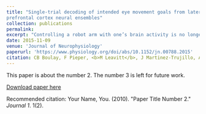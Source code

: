 ```yaml
---
title: "Single-trial decoding of intended eye movement goals from lateral
prefrontal cortex neural ensembles"
collection: publications
permalink:
excerpt: "Controlling a robot arm with one’s brain activity is no longer a sci-fi pipedream thanks to advances in neural prosthetic research. Most neural prosthetics decode signals from motor cortex and convert them into commands for effectors such as robot arms and computer cursors. Signals in motor cortex are effector-specific and immediate; “move your arm like this, right now”. The ability to decode intended goals in a more abstract form, prior to movement initiation could yield a uniquely powerful and flexible kind of neural prosthetic. Neurons in the lateral prefrontal cortex (LPFC) encode signals for goal-directed actions, thus the LPFC might be a good signal source for such a goal-selection brain-computer interface (BCI). As a first step in the development of a goal-selection BCI, we set out to determine if we could decode simple behavioral intentions to direct gaze to different locations in space from LPFC neural activity. We compared a number of different decoding algorithms, and found that is indeed possible to decode intended saccade target location from single-trial LPFC activity. This suggests that the LPFC is a suitable region for a goal-selection cognitive BCI."
date: 2015-11-09
venue: 'Journal of Neurophysiology'
paperurl: 'https://www.physiology.org/doi/abs/10.1152/jn.00788.2015'
citation: CB Boulay, F Pieper, <b>M Leavitt</b>, J Martinez-Trujillo, AJ Sachs
---
```

This paper is about the number 2. The number 3 is left for future work.

[Download paper here](http://academicpages.github.io/files/paper2.pdf)

Recommended citation: Your Name, You. (2010). "Paper Title Number 2." <i>Journal 1</i>. 1(2).
